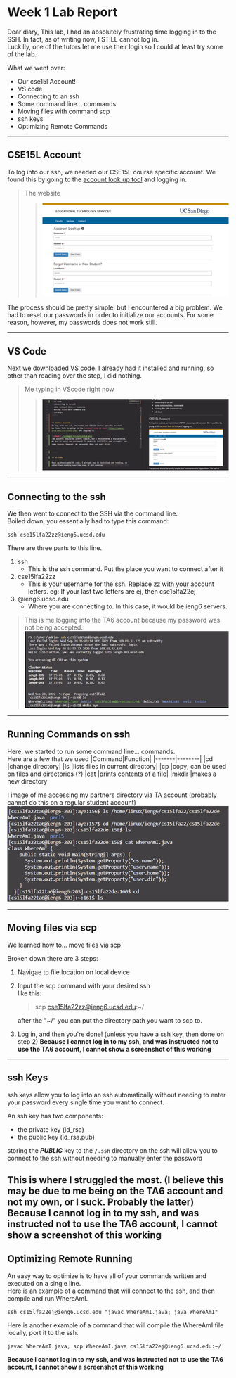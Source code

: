 
# Week 1 Lab Report



Dear diary,
This lab, I had an absolutely frustrating time logging in to the SSH. In fact, as of writing now, I STILL cannot log in.  
Luckilly, one of the tutors let me use their login so I could at least try some of the lab.


What we went over:
- Our cse15l Account!
- VS code
- Connecting to an ssh 
- Some command line... commands
- Moving files with command scp
- ssh keys
- Optimizing Remote Commands

------


## CSE15L Account
To log into our ssh, we needed our CSE15L course specific account.
We found this by going to the [account look up tool](https://sdacs.ucsd.edu/~icc/index.php) and logging in.

>The website
>>![image](./w1images/accountLookup.png)

The process should be pretty simple, but I encountered a big problem. We had to reset our passwords in order to initialize our accounts. For some reason, however, my passwords does not work still.


-----

## VS Code

Next we downloaded VS code. I already had it installed and running, so other than reading over the step, I did nothing. 
> Me typing in VScode right now
>> ![image](./w1images/vscode.png)

---
## Connecting to the ssh

We then went to connect to the SSH via the command line.  
Boiled down, you essentially had to type this command:

    ssh cse15lfa22zz@ieng6.ucsd.edu

There are three parts to this line. 
1. ssh 
    - This is the ssh command. Put the place you want to connect after it
2. cse15lfa22zz
    - This is your username for the ssh. Replace zz with your account letters. eg: If your last two letters are ej, then cse15lfa22ej
3. @ieng6.ucsd.edu
    - Where you are connecting to. In this case, it would be ieng6 servers.
> This is me logging into the TA6 account because my password was not being accepted.
![image](./w1images/sshLogged.png)


---
## Running Commands on ssh
Here, we started to run some command line... commands.  
Here are a few that we used
|Command|Function|
|-------|--------|
|cd     |change directory|
|ls     |lists files in current directory|
|cp     |copy; can be used on files and directories (?)
|cat    |prints contents of a file|
|mkdir  |makes a new directory

I image of me accessing my partners directory via TA account (probably cannot do this on a regular student account)
 ![image](./w1images/sshcommands.png)


-----
## Moving files via scp
We learned how to... move files via scp

Broken down there are 3 steps:
1. Navigae to file location on local device
2. Input the scp command with your desired ssh  
    like this:
    
    >scp cse15lfa22zz@ieng6.ucsd.edu:~/

    after the "~/" you can put the directory path you want to scp to.

3. Log in, and then you're done! (unless you have a ssh key, then done on step 2)
**Because I cannot log in to my ssh, and was instructed not to use the TA6 account, I cannot show a screenshot of this working**
-----
## ssh Keys

ssh keys allow you to log into an ssh automatically without needing to enter your password every single time you want to connect.  

An ssh key has two components: 
- the private key   (id_rsa) 
- the public key    (id_rsa.pub)

storing the ***PUBLIC*** key to the `/.ssh` directory on the ssh will allow you to connect to the ssh without needing to manually enter the password

This is where I struggled the most. (I believe this may be due to me being on the TA6 account and not my own, or I suck. Probably the latter)
**Because I cannot log in to my ssh, and was instructed not to use the TA6 account, I cannot show a screenshot of this working**
------

## Optimizing Remote Running

An easy way to optimize is to have all of your commands written and executed on a single line.   
Here is an example of a command that will connect to the ssh, and then compile and run WhereAmI.

    ssh cs15lfa22ej@ieng6.ucsd.edu "javac WhereAmI.java; java WhereAmI"

Here is another example of a command that will compile the WhereAmI file locally, port it to the ssh.

    javac WhereAmI.java; scp WhereAmI.java cs15lfa22ej@ieng6.ucsd.edu:~/ 
    
**Because I cannot log in to my ssh, and was instructed not to use the TA6 account, I cannot show a screenshot of this working**
